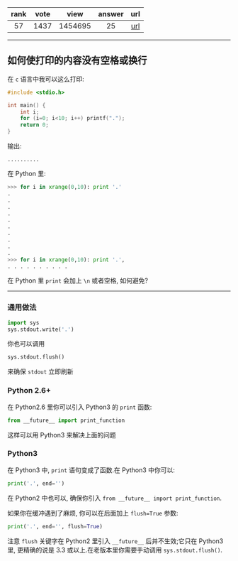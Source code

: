 
| rank | vote | view | answer | url |
|:-:|:-:|:-:|:-:|:-:|
|57|1437|1454695|25| [url](http://stackoverflow.com/questions/493386/how-to-print-without-newline-or-space) |
***

## 如何使打印的内容没有空格或换行

在 `c` 语言中我可以这么打印:

```c
#include <stdio.h>

int main() {
    int i;
    for (i=0; i<10; i++) printf(".");
    return 0;
}
```

输出:

```
..........
```

在 Python 里:

```python
>>> for i in xrange(0,10): print '.'
.
.
.
.
.
.
.
.
.
.
>>> for i in xrange(0,10): print '.',
. . . . . . . . . .
```

在 Python 里 `print` 会加上 `\n` 或者空格, 如何避免?

***

### 通用做法

```python
import sys
sys.stdout.write('.')
```

你也可以调用

```python
sys.stdout.flush()
```

来确保 `stdout` 立即刷新

### Python 2.6+

在 Python2.6 里你可以引入 Python3 的 `print` 函数:

```python
from __future__ import print_function
```

这样可以用 Python3 来解决上面的问题

### Python3

在 Python3 中, `print` 语句变成了函数.在 Python3 中你可以:

```python
print('.', end='')
```

在 Python2 中也可以, 确保你引入 `from __future__ import print_function`.

如果你在缓冲遇到了麻烦, 你可以在后面加上 `flush=True` 参数:

```python
print('.', end='', flush=True)
```

注意 `flush` 关键字在 Python2 里引入 `__future__` 后并不生效;它只在 Python3 里, 更精确的说是 3.3 或以上.在老版本里你需要手动调用 `sys.stdout.flush()`.